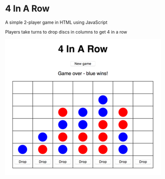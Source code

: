 # 4 In A Row
A simple 2-player game in HTML using JavaScript

Players take turns to drop discs in columns to get 4 in a row

![Screenshot of game](https://github.com/aaa2016/4InARow/blob/master/screenshot.png)